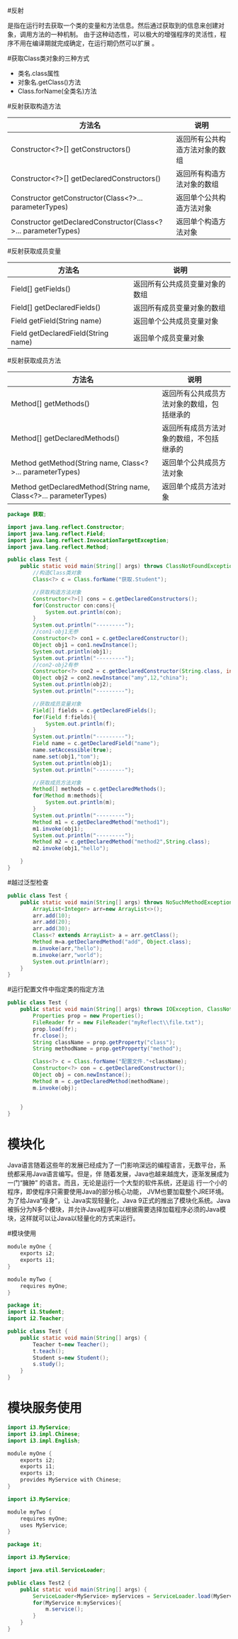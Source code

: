 #反射

是指在运行时去获取一个类的变量和方法信息。然后通过获取到的信息来创建对象，调用方法的一种机制。
由于这种动态性，可以极大的增强程序的灵活性，程序不用在编译期就完成确定，在运行期仍然可以扩展 。

#获取Class类对象的三种方式  

- 类名.class属性
- 对象名.getClass()方法  
- Class.forName(全类名)方法  

#反射获取构造方法  

| 方法名                                                       | 说明                            |
| ------------------------------------------------------------ | ------------------------------- |
| Constructor<?>[] getConstructors()                           | 返回所有公共构造方法对象的数 组 |
| Constructor<?>[] getDeclaredConstructors()                   | 返回所有构造方法对象的数组      |
| Constructor getConstructor(Class<?>... parameterTypes)       | 返回单个公共构造方法对象        |
| Constructor getDeclaredConstructor(Class<?>... parameterTypes) | 返回单个构造方法对象            |

#反射获取成员变量  

| 方法名                              | 说明                           |
| ----------------------------------- | ------------------------------ |
| Field[] getFields()                 | 返回所有公共成员变量对象的数组 |
| Field[] getDeclaredFields()         | 返回所有成员变量对象的数组     |
| Field getField(String name)         | 返回单个公共成员变量对象       |
| Field getDeclaredField(String name) | 返回单个成员变量对象           |

#反射获取成员方法  

| 方法名                                                       | 说明                                        |
| ------------------------------------------------------------ | ------------------------------------------- |
| Method[] getMethods()                                        | 返回所有公共成员方法对象的数组，包 括继承的 |
| Method[] getDeclaredMethods()                                | 返回所有成员方法对象的数组，不包括 继承的   |
| Method getMethod(String name, Class<?>... parameterTypes)    | 返回单个公共成员方法对象                    |
| Method getDeclaredMethod(String name, Class<?>... parameterTypes) | 返回单个成员方法对象                        |

```java
package 获取;

import java.lang.reflect.Constructor;
import java.lang.reflect.Field;
import java.lang.reflect.InvocationTargetException;
import java.lang.reflect.Method;

public class Test {
    public static void main(String[] args) throws ClassNotFoundException, NoSuchMethodException, IllegalAccessException, InvocationTargetException, InstantiationException, NoSuchFieldException {
        //构造Class类对象
        Class<?> c = Class.forName("获取.Student");

        //获取构造方法对象
        Constructor<?>[] cons = c.getDeclaredConstructors();
        for(Constructor con:cons){
            System.out.println(con);
        }
        System.out.println("---------");
        //con1-obj1无参
        Constructor<?> con1 = c.getDeclaredConstructor();
        Object obj1 = con1.newInstance();
        System.out.println(obj1);
        System.out.println("---------");
        //con2-obj2有参
        Constructor<?> con2 = c.getDeclaredConstructor(String.class, int.class, String.class);
        Object obj2 = con2.newInstance("amy",12,"china");
        System.out.println(obj2);
        System.out.println("---------");

        //获取成员变量对象
        Field[] fields = c.getDeclaredFields();
        for(Field f:fields){
            System.out.println(f);
        }
        System.out.println("---------");
        Field name = c.getDeclaredField("name");
        name.setAccessible(true);
        name.set(obj1,"tom");
        System.out.println(obj1);
        System.out.println("---------");

        //获取成员方法对象
        Method[] methods = c.getDeclaredMethods();
        for(Method m:methods){
            System.out.println(m);
        }
        System.out.println("---------");
        Method m1 = c.getDeclaredMethod("method1");
        m1.invoke(obj1);
        System.out.println("---------");
        Method m2 = c.getDeclaredMethod("method2",String.class);
        m2.invoke(obj1,"hello");

    }
}
```

#越过泛型检查  

```java
public class Test {
    public static void main(String[] args) throws NoSuchMethodException, InvocationTargetException, IllegalAccessException {
        ArrayList<Integer> arr=new ArrayList<>();
        arr.add(10);
        arr.add(20);
        arr.add(30);
        Class<? extends ArrayList> a = arr.getClass();
        Method m=a.getDeclaredMethod("add", Object.class);
        m.invoke(arr,"hello");
        m.invoke(arr,"world");
        System.out.println(arr);
    }
}
```

#运行配置文件中指定类的指定方法  

```java
public class Test {
    public static void main(String[] args) throws IOException, ClassNotFoundException, NoSuchMethodException, IllegalAccessException, InvocationTargetException, InstantiationException {
        Properties prop = new Properties();
        FileReader fr = new FileReader("myReflect\\file.txt");
        prop.load(fr);
        fr.close();
        String className = prop.getProperty("class");
        String methodName = prop.getProperty("method");

        Class<?> c = Class.forName("配置文件."+className);
        Constructor<?> con = c.getDeclaredConstructor();
        Object obj = con.newInstance();
        Method m = c.getDeclaredMethod(methodName);
        m.invoke(obj);


    }
}
```

# 模块化

Java语言随着这些年的发展已经成为了一门影响深远的编程语言，无数平台，系统都采用Java语言编写。但是，伴
随着发展，Java也越来越庞大，逐渐发展成为一门“臃肿” 的语言。而且，无论是运行一个大型的软件系统，还是运
行一个小的程序，即使程序只需要使用Java的部分核心功能， JVM也要加载整个JRE环境。 为了给Java“瘦身”，让
Java实现轻量化，Java 9正式的推出了模块化系统。Java被拆分为N多个模块，并允许Java程序可以根据需要选择加载程序必须的Java模块，这样就可以让Java以轻量化的方式来运行。

#模块使用

```java
module myOne {
    exports i2;
    exports i1;
}
```

```java
module myTwo {
    requires myOne;
}
```

```java
package it;
import i1.Student;
import i2.Teacher;

public class Test {
    public static void main(String[] args) {
        Teacher t=new Teacher();
        t.teach();
        Student s=new Student();
        s.study();
    }
}
```

# 模块服务使用

```java
import i3.MyService;
import i3.impl.Chinese;
import i3.impl.English;

module myOne {
    exports i2;
    exports i1;
    exports i3;
    provides MyService with Chinese;
}
```

```java
import i3.MyService;

module myTwo {
    requires myOne;
    uses MyService;
}
```

```java
package it;

import i3.MyService;

import java.util.ServiceLoader;

public class Test2 {
    public static void main(String[] args) {
        ServiceLoader<MyService> myServices = ServiceLoader.load(MyService.class);
        for(MyService m:myServices){
            m.service();
        }
    }
}

```